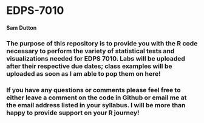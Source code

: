 # EDPS-7010
#### Sam Dutton

### The purpose of this repository is to provide you with the R code necessary to perform the variety of statistical tests and visualizations needed for EDPS 7010. Labs will be uploaded after their respective due dates; class examples will be uploaded as soon as I am able to pop them on here!

### If you have any questions or comments please feel free to either leave a comment on the code in Github or email me at the email address listed in your syllabus. I will be more than happy to provide support on your R journey!
